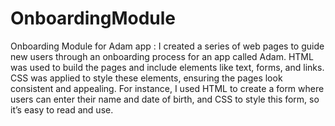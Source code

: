 # OnboardingModule
Onboarding Module for Adam app : I created a series of web pages to guide new users through an onboarding process for an app called Adam. HTML was used to build the pages and include elements like text, forms, and links. CSS was applied to style these elements, ensuring the pages look consistent and appealing. For instance, I used HTML to create a form where users can enter their name and date of birth, and CSS to style this form, so it’s easy to read and use.


